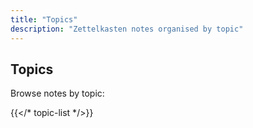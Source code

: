 ```yaml
---
title: "Topics"
description: "Zettelkasten notes organised by topic"
---
```


## Topics
Browse notes by topic:

{{</* topic-list */>}}
